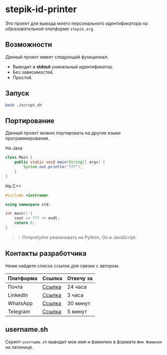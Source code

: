 # stepik-id-printer

Это проект для вывода моего персонального идентификатора на _образовательной платформе_ `stepik.org`.

## Возможности

Данный проект имеет следующий функционал.

- Выводит в **stdout** уникальный идентификатор.
- Без зависимостей.
- Простой.

## Запуск

```bash
bash ./script.sh
```

## Портирование

Данный проект можно портировать на другие языки программирования.

На Java

```java
class Main {
    public static void main(String[] args) {
        System.out.println("777");
    }
}
```

На C++

```cpp
#include <iostream>

using namespace std;

int main() {
    cout << 777 << endl;
    return 0;
}
```

> 💡 Попробуйте реализовать на Python, Go и JavaScript.

## Контакты разработчика

Ниже найдете список ссылок для связки с автором.

| Платформа | Ссылка              | Отвечу за |
| --------- | ------------------- | --------- |
| Почта     | [Ссылка](test@gmail.com) | 24 часа   |
| LinkedIn  | [Ссылка](test.linked.in) | 3 часа    |
| WhatsApp  | [Ссылка](whats.app/number) | 30 минут  |
| Telegram  | [Ссылка](tg.me/test)     | 5 минут   |

## username.sh

Скрипт `username.sh` выводит мое имя и фамилию в формате `Имя Фамилия` на латинице.
